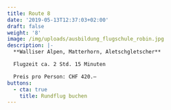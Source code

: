 ```yaml
---
title: Route 8
date: '2019-05-13T12:37:03+02:00'
draft: false
weight: '8'
image: /img/uploads/ausbildung_flugschule_robin.jpg
description: |-
  **Walliser Alpen, Matterhorn, Aletschgletscher**

  Flugzeit ca. 2 Std. 15 Minuten

  Preis pro Person: CHF 420.–
buttons:
  - cta: true
    title: Rundflug buchen
---
```


